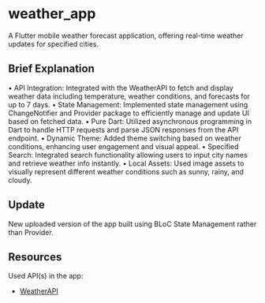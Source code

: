 # weather_app

A Flutter mobile weather forecast application, offering real-time weather updates for specified cities.

## Brief Explanation

•	API Integration: Integrated with the WeatherAPI to fetch and display weather data including temperature, weather conditions, and forecasts for up to 7 days.
•	State Management: Implemented state management using ChangeNotifier and Provider package to efficiently manage and update UI based on fetched data.
•	Pure Dart: Utilized asynchronous programming in Dart to handle HTTP requests and parse JSON responses from the API endpoint.
•	Dynamic Theme: Added theme switching based on weather conditions, enhancing user engagement and visual appeal.
•	Specified Search: Integrated search functionality allowing users to input city names and retrieve weather info instantly.
•	Local Assets: Used image assets to visually represent different weather conditions such as sunny, rainy, and cloudy.

## Update
New uploaded version of the app built using BLoC State Management rather than Provider.

## Resources

Used API(s) in the app:
- [WeatherAPI](https://www.weatherapi.com/)
